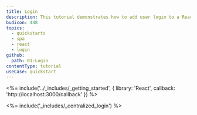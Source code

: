 ```yaml
---
title: Login
description: This tutorial demonstrates how to add user login to a React application using Auth0.
budicon: 448
topics:
  - quickstarts
  - spa
  - react
  - login
github:
  path: 01-Login
contentType: tutorial
useCase: quickstart
---
```

<%= include('../_includes/_getting_started', { library: 'React', callback: 'http://localhost:3000/callback' }) %>

<%= include('_includes/_centralized_login') %>
